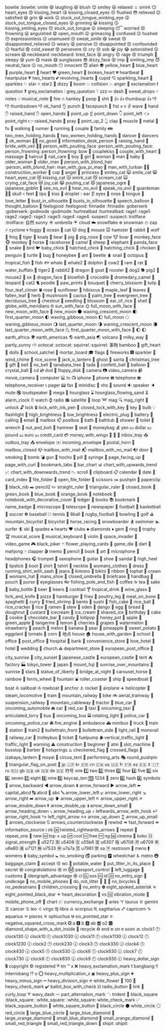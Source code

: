 
bowtie :bowtie:	smile :smile:	laughing :laughing:
blush :blush:	smiley :smiley:	relaxed :relaxed:
smirk :smirk:	heart_eyes :heart_eyes:	kissing_heart :kissing_heart:
kissing_closed_eyes :kissing_closed_eyes:	flushed :flushed:	relieved :relieved:
satisfied :satisfied:	grin :grin:	wink :wink:
stuck_out_tongue_winking_eye :stuck_out_tongue_winking_eye:	stuck_out_tongue_closed_eyes :stuck_out_tongue_closed_eyes:	grinning :grinning:
kissing :kissing:	kissing_smiling_eyes :kissing_smiling_eyes:	stuck_out_tongue :stuck_out_tongue:
sleeping :sleeping:	worried :worried:	frowning :frowning:
anguished :anguished:	open_mouth :open_mouth:	grimacing :grimacing:
confused :confused:	hushed :hushed:	expressionless :expressionless:
unamused :unamused:	sweat_smile :sweat_smile:	sweat :sweat:
disappointed_relieved :disappointed_relieved:	weary :weary:	pensive :pensive:
disappointed :disappointed:	confounded :confounded:	fearful :fearful:
cold_sweat :cold_sweat:	persevere :persevere:	cry :cry:
sob :sob:	joy :joy:	astonished :astonished:
scream :scream:	neckbeard :neckbeard:	tired_face :tired_face:
angry :angry:	rage :rage:	triumph :triumph:
sleepy :sleepy:	yum :yum:	mask :mask:
sunglasses :sunglasses:	dizzy_face :dizzy_face:	imp :imp:
smiling_imp :smiling_imp:	neutral_face :neutral_face:	no_mouth :no_mouth:
innocent :innocent:	alien :alien:	yellow_heart :yellow_heart:
blue_heart :blue_heart:	purple_heart :purple_heart:	heart :heart:
green_heart :green_heart:	broken_heart :broken_heart:	heartbeat :heartbeat:
heartpulse :heartpulse:	two_hearts :two_hearts:	revolving_hearts :revolving_hearts:
cupid :cupid:	sparkling_heart :sparkling_heart:	sparkles :sparkles:
star :star:	star2 :star2:	dizzy :dizzy:
boom :boom:	collision :collision:	anger :anger:
exclamation :exclamation:	question :question:	grey_exclamation :grey_exclamation:
grey_question :grey_question:	zzz :zzz:	dash :dash:
sweat_drops :sweat_drops:	notes :notes:	musical_note :musical_note:
fire :fire:	hankey :hankey:	poop :poop:
shit :shit:	:+1: :+1:	thumbsup :thumbsup:
:-1: :-1:	thumbsdown :thumbsdown:	ok_hand :ok_hand:
punch :punch:	facepunch :facepunch:	fist :fist:
v :v:	wave :wave:	hand :hand:
raised_hand :raised_hand:	open_hands :open_hands:	point_up :point_up:
point_down :point_down:	point_left :point_left:	point_right :point_right:
raised_hands :raised_hands:	pray :pray:	point_up_2 :point_up_2:
clap :clap:	muscle :muscle:	metal :metal:
fu :fu:	walking :walking:	runner :runner:
running :running:	couple :couple:	family :family:
two_men_holding_hands :two_men_holding_hands:	two_women_holding_hands :two_women_holding_hands:	dancer :dancer:
dancers :dancers:	ok_woman :ok_woman:	no_good :no_good:
information_desk_person :information_desk_person:	raising_hand :raising_hand:	bride_with_veil :bride_with_veil:
person_with_pouting_face :person_with_pouting_face:	person_frowning :person_frowning:	bow :bow:
couplekiss :couplekiss:	couple_with_heart :couple_with_heart:	massage :massage:
haircut :haircut:	nail_care :nail_care:	boy :boy:
girl :girl:	woman :woman:	man :man:
baby :baby:	older_woman :older_woman:	older_man :older_man:
person_with_blond_hair :person_with_blond_hair:	man_with_gua_pi_mao :man_with_gua_pi_mao:	man_with_turban :man_with_turban:
construction_worker :construction_worker:	cop :cop:	angel :angel:
princess :princess:	smiley_cat :smiley_cat:	smile_cat :smile_cat:
heart_eyes_cat :heart_eyes_cat:	kissing_cat :kissing_cat:	smirk_cat :smirk_cat:
scream_cat :scream_cat:	crying_cat_face :crying_cat_face:	joy_cat :joy_cat:
pouting_cat :pouting_cat:	japanese_ogre :japanese_ogre:	japanese_goblin :japanese_goblin:
see_no_evil :see_no_evil:	hear_no_evil :hear_no_evil:	speak_no_evil :speak_no_evil:
guardsman :guardsman:	skull :skull:	feet :feet:
lips :lips:	kiss :kiss:	droplet :droplet:
ear :ear:	eyes :eyes:	nose :nose:
tongue :tongue:	love_letter :love_letter:	bust_in_silhouette :bust_in_silhouette:
busts_in_silhouette :busts_in_silhouette:	speech_balloon :speech_balloon:	thought_balloon :thought_balloon:
feelsgood :feelsgood:	finnadie :finnadie:	goberserk :goberserk:
godmode :godmode:	hurtrealbad :hurtrealbad:	rage1 :rage1:
rage2 :rage2:	rage3 :rage3:	rage4 :rage4:
suspect :suspect:	trollface :trollface:
自然
sunny :sunny:	umbrella :umbrella:	cloud :cloud:
snowflake :snowflake:	snowman :snowman:	zap :zap:
cyclone :cyclone:	foggy :foggy:	ocean :ocean:
cat :cat:	dog :dog:	mouse :mouse:
hamster :hamster:	rabbit :rabbit:	wolf :wolf:
frog :frog:	tiger :tiger:	koala :koala:
bear :bear:	pig :pig:	pig_nose :pig_nose:
cow :cow:	boar :boar:	monkey_face :monkey_face:
monkey :monkey:	horse :horse:	racehorse :racehorse:
camel :camel:	sheep :sheep:	elephant :elephant:
panda_face :panda_face:	snake :snake:	bird :bird:
baby_chick :baby_chick:	hatched_chick :hatched_chick:	hatching_chick :hatching_chick:
chicken :chicken:	penguin :penguin:	turtle :turtle:
bug :bug:	honeybee :honeybee:	ant :ant:
beetle :beetle:	snail :snail:	octopus :octopus:
tropical_fish :tropical_fish:	fish :fish:	whale :whale:
whale2 :whale2:	dolphin :dolphin:	cow2 :cow2:
ram :ram:	rat :rat:	water_buffalo :water_buffalo:
tiger2 :tiger2:	rabbit2 :rabbit2:	dragon :dragon:
goat :goat:	rooster :rooster:	dog2 :dog2:
pig2 :pig2:	mouse2 :mouse2:	ox :ox:
dragon_face :dragon_face:	blowfish :blowfish:	crocodile :crocodile:
dromedary_camel :dromedary_camel:	leopard :leopard:	cat2 :cat2:
poodle :poodle:	paw_prints :paw_prints:	bouquet :bouquet:
cherry_blossom :cherry_blossom:	tulip :tulip:	four_leaf_clover :four_leaf_clover:
rose :rose:	sunflower :sunflower:	hibiscus :hibiscus:
maple_leaf :maple_leaf:	leaves :leaves:	fallen_leaf :fallen_leaf:
herb :herb:	mushroom :mushroom:	cactus :cactus:
palm_tree :palm_tree:	evergreen_tree :evergreen_tree:	deciduous_tree :deciduous_tree:
chestnut :chestnut:	seedling :seedling:	blossom :blossom:
ear_of_rice :ear_of_rice:	shell :shell:	globe_with_meridians :globe_with_meridians:
sun_with_face :sun_with_face:	full_moon_with_face :full_moon_with_face:	new_moon_with_face :new_moon_with_face:
new_moon :new_moon:	waxing_crescent_moon :waxing_crescent_moon:	first_quarter_moon :first_quarter_moon:
waxing_gibbous_moon :waxing_gibbous_moon:	full_moon :full_moon:	waning_gibbous_moon :waning_gibbous_moon:
last_quarter_moon :last_quarter_moon:	waning_crescent_moon :waning_crescent_moon:	last_quarter_moon_with_face :last_quarter_moon_with_face:
first_quarter_moon_with_face :first_quarter_moon_with_face:	:moon: :moon:	earth_africa :earth_africa:
earth_americas :earth_americas:	earth_asia :earth_asia:	volcano :volcano:
milky_way :milky_way:	partly_sunny :partly_sunny:	octocat :octocat:
squirrel :squirrel:
事物
bamboo :bamboo:	gift_heart :gift_heart:	dolls :dolls:
school_satchel :school_satchel:	mortar_board :mortar_board:	flags :flags:
fireworks :fireworks:	sparkler :sparkler:	wind_chime :wind_chime:
rice_scene :rice_scene:	jack_o_lantern :jack_o_lantern:	ghost :ghost:
santa :santa:	christmas_tree :christmas_tree:	gift :gift:
bell :bell:	no_bell :no_bell:	tanabata_tree :tanabata_tree:
tada :tada:	confetti_ball :confetti_ball:	balloon :balloon:
crystal_ball :crystal_ball:	cd :cd:	dvd :dvd:
floppy_disk :floppy_disk:	camera :camera:	video_camera :video_camera:
movie_camera :movie_camera:	computer :computer:	tv :tv:
iphone :iphone:	phone :phone:	telephone :telephone:
telephone_receiver :telephone_receiver:	pager :pager:	fax :fax:
minidisc :minidisc:	vhs :vhs:	sound :sound:
speaker :speaker:	mute :mute:	loudspeaker :loudspeaker:
mega :mega:	hourglass :hourglass:	hourglass_flowing_sand :hourglass_flowing_sand:
alarm_clock :alarm_clock:	watch :watch:	radio :radio:
satellite :satellite:	loop :loop:	mag :mag:
mag_right :mag_right:	unlock :unlock:	lock :lock:
lock_with_ink_pen :lock_with_ink_pen:	closed_lock_with_key :closed_lock_with_key:	key :key:
bulb :bulb:	flashlight :flashlight:	high_brightness :high_brightness:
low_brightness :low_brightness:	electric_plug :electric_plug:	battery :battery:
calling :calling:	email :email:	mailbox :mailbox:
postbox :postbox:	bath :bath:	bathtub :bathtub:
shower :shower:	toilet :toilet:	wrench :wrench:
nut_and_bolt :nut_and_bolt:	hammer :hammer:	seat :seat:
moneybag :moneybag:	yen :yen:	dollar :dollar:
pound :pound:	euro :euro:	credit_card :credit_card:
money_with_wings :money_with_wings:	:e-mail: :e-mail:	inbox_tray :inbox_tray:
outbox_tray :outbox_tray:	envelope :envelope:	incoming_envelope :incoming_envelope:
postal_horn :postal_horn:	mailbox_closed :mailbox_closed:	mailbox_with_mail :mailbox_with_mail:
mailbox_with_no_mail :mailbox_with_no_mail:	door :door:	smoking :smoking:
bomb :bomb:	gun :gun:	hocho :hocho:
pill :pill:	syringe :syringe:	page_facing_up :page_facing_up:
page_with_curl :page_with_curl:	bookmark_tabs :bookmark_tabs:	bar_chart :bar_chart:
chart_with_upwards_trend :chart_with_upwards_trend:	chart_with_downwards_trend :chart_with_downwards_trend:	scroll :scroll:
clipboard :clipboard:	calendar :calendar:	date :date:
card_index :card_index:	file_folder :file_folder:	open_file_folder :open_file_folder:
scissors :scissors:	pushpin :pushpin:	paperclip :paperclip:
black_nib :black_nib:	pencil2 :pencil2:	straight_ruler :straight_ruler:
triangular_ruler :triangular_ruler:	closed_book :closed_book:	green_book :green_book:
blue_book :blue_book:	orange_book :orange_book:	notebook :notebook:
notebook_with_decorative_cover :notebook_with_decorative_cover:	ledger :ledger:	books :books:
bookmark :bookmark:	name_badge :name_badge:	microscope :microscope:
telescope :telescope:	newspaper :newspaper:	football :football:
basketball :basketball:	soccer :soccer:	baseball :baseball:
tennis :tennis:	8ball :8ball:	rugby_football :rugby_football:
bowling :bowling:	golf :golf:	mountain_bicyclist :mountain_bicyclist:
bicyclist :bicyclist:	horse_racing :horse_racing:	snowboarder :snowboarder:
swimmer :swimmer:	surfer :surfer:	ski :ski:
spades :spades:	hearts :hearts:	clubs :clubs:
diamonds :diamonds:	gem :gem:	ring :ring:
trophy :trophy:	musical_score :musical_score:	musical_keyboard :musical_keyboard:
violin :violin:	space_invader :space_invader:	video_game :video_game:
black_joker :black_joker:	flower_playing_cards :flower_playing_cards:	game_die :game_die:
dart :dart:	mahjong :mahjong:	clapper :clapper:
memo :memo:	pencil :pencil:	book :book:
art :art:	microphone :microphone:	headphones :headphones:
trumpet :trumpet:	saxophone :saxophone:	guitar :guitar:
shoe :shoe:	sandal :sandal:	high_heel :high_heel:
lipstick :lipstick:	boot :boot:	shirt :shirt:
tshirt :tshirt:	necktie :necktie:	womans_clothes :womans_clothes:
dress :dress:	running_shirt_with_sash :running_shirt_with_sash:	jeans :jeans:
kimono :kimono:	bikini :bikini:	ribbon :ribbon:
tophat :tophat:	crown :crown:	womans_hat :womans_hat:
mans_shoe :mans_shoe:	closed_umbrella :closed_umbrella:	briefcase :briefcase:
handbag :handbag:	pouch :pouch:	purse :purse:
eyeglasses :eyeglasses:	fishing_pole_and_fish :fishing_pole_and_fish:	coffee :coffee:
tea :tea:	sake :sake:	baby_bottle :baby_bottle:
beer :beer:	beers :beers:	cocktail :cocktail:
tropical_drink :tropical_drink:	wine_glass :wine_glass:	fork_and_knife :fork_and_knife:
pizza :pizza:	hamburger :hamburger:	fries :fries:
poultry_leg :poultry_leg:	meat_on_bone :meat_on_bone:	spaghetti :spaghetti:
curry :curry:	fried_shrimp :fried_shrimp:	bento :bento:
sushi :sushi:	fish_cake :fish_cake:	rice_ball :rice_ball:
rice_cracker :rice_cracker:	rice :rice:	ramen :ramen:
stew :stew:	oden :oden:	dango :dango:
egg :egg:	bread :bread:	doughnut :doughnut:
custard :custard:	icecream :icecream:	ice_cream :ice_cream:
shaved_ice :shaved_ice:	birthday :birthday:	cake :cake:
cookie :cookie:	chocolate_bar :chocolate_bar:	candy :candy:
lollipop :lollipop:	honey_pot :honey_pot:	apple :apple:
green_apple :green_apple:	tangerine :tangerine:	lemon :lemon:
cherries :cherries:	grapes :grapes:	watermelon :watermelon:
strawberry :strawberry:	peach :peach:	melon :melon:
banana :banana:	pear :pear:	pineapple :pineapple:
sweet_potato :sweet_potato:	eggplant :eggplant:	tomato :tomato:
corn :corn:
地点
house :house:	house_with_garden :house_with_garden:	school :school:
office :office:	post_office :post_office:	hospital :hospital:
bank :bank:	convenience_store :convenience_store:	love_hotel :love_hotel:
hotel :hotel:	wedding :wedding:	church :church:
department_store :department_store:	european_post_office :european_post_office:	city_sunrise :city_sunrise:
city_sunset :city_sunset:	japanese_castle :japanese_castle:	european_castle :european_castle:
tent :tent:	factory :factory:	tokyo_tower :tokyo_tower:
japan :japan:	mount_fuji :mount_fuji:	sunrise_over_mountains :sunrise_over_mountains:
sunrise :sunrise:	stars :stars:	statue_of_liberty :statue_of_liberty:
bridge_at_night :bridge_at_night:	carousel_horse :carousel_horse:	rainbow :rainbow:
ferris_wheel :ferris_wheel:	fountain :fountain:	roller_coaster :roller_coaster:
ship :ship:	speedboat :speedboat:	boat :boat:
sailboat :sailboat:	rowboat :rowboat:	anchor :anchor:
rocket :rocket:	airplane :airplane:	helicopter :helicopter:
steam_locomotive :steam_locomotive:	tram :tram:	mountain_railway :mountain_railway:
bike :bike:	aerial_tramway :aerial_tramway:	suspension_railway :suspension_railway:
mountain_cableway :mountain_cableway:	tractor :tractor:	blue_car :blue_car:
oncoming_automobile :oncoming_automobile:	car :car:	red_car :red_car:
taxi :taxi:	oncoming_taxi :oncoming_taxi:	articulated_lorry :articulated_lorry:
bus :bus:	oncoming_bus :oncoming_bus:	rotating_light :rotating_light:
police_car :police_car:	oncoming_police_car :oncoming_police_car:	fire_engine :fire_engine:
ambulance :ambulance:	minibus :minibus:	truck :truck:
train :train:	station :station:	train2 :train2:
bullettrain_front :bullettrain_front:	bullettrain_side :bullettrain_side:	light_rail :light_rail:
monorail :monorail:	railway_car :railway_car:	trolleybus :trolleybus:
ticket :ticket:	fuelpump :fuelpump:	vertical_traffic_light :vertical_traffic_light:
traffic_light :traffic_light:	warning :warning:	construction :construction:
beginner :beginner:	atm :atm:	slot_machine :slot_machine:
busstop :busstop:	barber :barber:	hotsprings :hotsprings:
checkered_flag :checkered_flag:	crossed_flags :crossed_flags:	izakaya_lantern :izakaya_lantern:
moyai :moyai:	circus_tent :circus_tent:	performing_arts :performing_arts:
round_pushpin :round_pushpin:	triangular_flag_on_post :triangular_flag_on_post:	jp :jp:
kr :kr:	cn :cn:	us :us:
fr :fr:	es :es:	it :it:
ru :ru:	gb :gb:	uk :uk:
de :de:
符号
one :one:	two :two:	three :three:
four :four:	five :five:	six :six:
seven :seven:	eight :eight:	nine :nine:
keycap_ten :keycap_ten:	1234 :1234:	zero :zero:
hash :hash:	symbols :symbols:	arrow_backward :arrow_backward:
arrow_down :arrow_down:	arrow_forward :arrow_forward:	arrow_left :arrow_left:
capital_abcd :capital_abcd:	abcd :abcd:	abc :abc:
arrow_lower_left :arrow_lower_left:	arrow_lower_right :arrow_lower_right:	arrow_right :arrow_right:
arrow_up :arrow_up:	arrow_upper_left :arrow_upper_left:	arrow_upper_right :arrow_upper_right:
arrow_double_down :arrow_double_down:	arrow_double_up :arrow_double_up:	arrow_down_small :arrow_down_small:
arrow_heading_down :arrow_heading_down:	arrow_heading_up :arrow_heading_up:	leftwards_arrow_with_hook :leftwards_arrow_with_hook:
arrow_right_hook :arrow_right_hook:	left_right_arrow :left_right_arrow:	arrow_up_down :arrow_up_down:
arrow_up_small :arrow_up_small:	arrows_clockwise :arrows_clockwise:	arrows_counterclockwise :arrows_counterclockwise:
rewind :rewind:	fast_forward :fast_forward:	information_source :information_source:
ok :ok:	twisted_rightwards_arrows :twisted_rightwards_arrows:	repeat :repeat:
repeat_one :repeat_one:	new :new:	top :top:
up :up:	cool :cool:	free :free:
ng :ng:	cinema :cinema:	koko :koko:
signal_strength :signal_strength:	u5272 :u5272:	u5408 :u5408:
u55b6 :u55b6:	u6307 :u6307:	u6708 :u6708:
u6709 :u6709:	u6e80 :u6e80:	u7121 :u7121:
u7533 :u7533:	u7a7a :u7a7a:	u7981 :u7981:
sa :sa:	restroom :restroom:	mens :mens:
womens :womens:	baby_symbol :baby_symbol:	no_smoking :no_smoking:
parking :parking:	wheelchair :wheelchair:	metro :metro:
baggage_claim :baggage_claim:	accept :accept:	wc :wc:
potable_water :potable_water:	put_litter_in_its_place :put_litter_in_its_place:	secret :secret:
congratulations :congratulations:	m :m:	passport_control :passport_control:
left_luggage :left_luggage:	customs :customs:	ideograph_advantage :ideograph_advantage:
cl :cl:	sos :sos:	id :id:
no_entry_sign :no_entry_sign:	underage :underage:	no_mobile_phones :no_mobile_phones:
do_not_litter :do_not_litter:	:non-potable_water: :non-potable_water:	no_bicycles :no_bicycles:
no_pedestrians :no_pedestrians:	children_crossing :children_crossing:	no_entry :no_entry:
eight_spoked_asterisk :eight_spoked_asterisk:	eight_pointed_black_star :eight_pointed_black_star:	heart_decoration :heart_decoration:
vs :vs:	vibration_mode :vibration_mode:	mobile_phone_off :mobile_phone_off:
chart :chart:	currency_exchange :currency_exchange:	aries :aries:
taurus :taurus:	gemini :gemini:	cancer :cancer:
leo :leo:	virgo :virgo:	libra :libra:
scorpius :scorpius:	sagittarius :sagittarius:	capricorn :capricorn:
aquarius :aquarius:	pisces :pisces:	ophiuchus :ophiuchus:
six_pointed_star :six_pointed_star:	negative_squared_cross_mark :negative_squared_cross_mark:	a :a:
b :b:	ab :ab:	o2 :o2:
diamond_shape_with_a_dot_inside :diamond_shape_with_a_dot_inside:	recycle :recycle:	end :end:
on :on:	soon :soon:	clock1 :clock1:
clock130 :clock130:	clock10 :clock10:	clock1030 :clock1030:
clock11 :clock11:	clock1130 :clock1130:	clock12 :clock12:
clock1230 :clock1230:	clock2 :clock2:	clock230 :clock230:
clock3 :clock3:	clock330 :clock330:	clock4 :clock4:
clock430 :clock430:	clock5 :clock5:	clock530 :clock530:
clock6 :clock6:	clock630 :clock630:	clock7 :clock7:
clock730 :clock730:	clock8 :clock8:	clock830 :clock830:
clock9 :clock9:	clock930 :clock930:	heavy_dollar_sign :heavy_dollar_sign:
copyright :copyright:	registered :registered:	tm :tm:
x :x:	heavy_exclamation_mark :heavy_exclamation_mark:	bangbang :bangbang:
interrobang :interrobang:	o :o:	heavy_multiplication_x :heavy_multiplication_x:
heavy_plus_sign :heavy_plus_sign:	heavy_minus_sign :heavy_minus_sign:	heavy_division_sign :heavy_division_sign:
white_flower :white_flower:	100 :100:	heavy_check_mark :heavy_check_mark:
ballot_box_with_check :ballot_box_with_check:	radio_button :radio_button:	link :link:
curly_loop :curly_loop:	wavy_dash :wavy_dash:	part_alternation_mark :part_alternation_mark:
trident :trident:	black_square :black_square:	:white_square: :white_square:
white_check_mark :white_check_mark:	black_square_button :black_square_button:	white_square_button :white_square_button:
black_circle :black_circle:	white_circle :white_circle:	red_circle :red_circle:
large_blue_circle :large_blue_circle:	large_blue_diamond :large_blue_diamond:	large_orange_diamond :large_orange_diamond:
small_blue_diamond :small_blue_diamond:	small_orange_diamond :small_orange_diamond:	small_red_triangle :small_red_triangle:
small_red_triangle_down :small_red_triangle_down:	shipit :shipit: